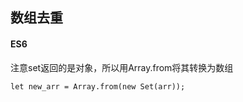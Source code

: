 ## 数组去重

#### ES6

注意set返回的是对象，所以用Array.from将其转换为数组

```
let new_arr = Array.from(new Set(arr));
```

